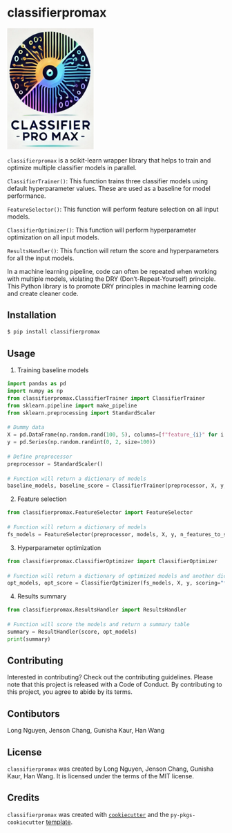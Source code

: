 # classifierpromax

<img src="./img/classifierpromax_logo.png" alt="drawing" width="200"/>

`classifierpromax` is a scikit-learn wrapper library that helps to train and optimize multiple classifier models in parallel.

`ClassifierTrainer()`:
This function trains three classifier models using default hyperparameter values. These are used as a baseline for model performance.

`FeatureSelector()`:
This function will perform feature selection on all input models.

`ClassifierOptimizer()`:
This function will perform hyperparameter optimization on all input models.

`ResultsHandler()`:
This function will return the score and hyperparameters for all the input models.

In a machine learning pipeline, code can often be repeated when working with multiple models, violating the DRY (Don’t-Repeat-Yourself) principle. This Python library is to promote DRY principles in machine learning code and create cleaner code.

## Installation

```bash
$ pip install classifierpromax
```

## Usage
1. Training baseline models
```python
import pandas as pd
import numpy as np
from classifierpromax.ClassifierTrainer import ClassifierTrainer
from sklearn.pipeline import make_pipeline
from sklearn.preprocessing import StandardScaler

# Dummy data
X = pd.DataFrame(np.random.rand(100, 5), columns=[f"feature_{i}" for i in range(5)])
y = pd.Series(np.random.randint(0, 2, size=100))

# Define preprocessor
preprocessor = StandardScaler()

# Function will return a dictionary of models
baseline_models, baseline_score = ClassifierTrainer(preprocessor, X, y, seed=123)
```
2. Feature selection
```python
from classifierpromax.FeatureSelector import FeatureSelector

# Function will return a dictionary of models
fs_models = FeatureSelector(preprocessor, models, X, y, n_features_to_select=3)
```
3. Hyperparameter optimization
```python
from classifierpromax.ClassifierOptimizer import ClassifierOptimizer

# Function will return a dictionary of optimized models and another dictionary with the scores
opt_models, opt_score = ClassifierOptimizer(fs_models, X, y, scoring="f1")
```
4. Results summary
```python
from classifierpromax.ResultsHandler import ResultsHandler

# Function will score the models and return a summary table
summary = ResultHandler(score, opt_models)
print(summary)
```
## Contributing

Interested in contributing? Check out the contributing guidelines. Please note that this project is released with a Code of Conduct. By contributing to this project, you agree to abide by its terms.

## Contibutors

Long Nguyen, Jenson Chang, Gunisha Kaur, Han Wang

## License

`classifierpromax` was created by Long Nguyen, Jenson Chang, Gunisha Kaur, Han Wang. It is licensed under the terms of the MIT license.

## Credits

`classifierpromax` was created with [`cookiecutter`](https://cookiecutter.readthedocs.io/en/latest/) and the `py-pkgs-cookiecutter` [template](https://github.com/py-pkgs/py-pkgs-cookiecutter).
